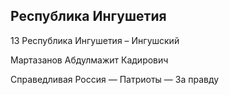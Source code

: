## Республика Ингушетия
   
   13 Республика Ингушетия – Ингушский
   
   Мартазанов Абдулмажит Кадирович
   
   Справедливая Россия — Патриоты — За правду
   
